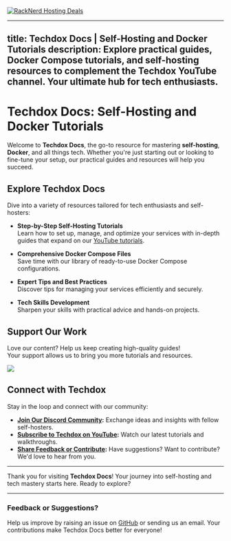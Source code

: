<a href="https://my.racknerd.com/aff.php?aff=5792&ref=techdox.nz" target="_blank">
    <img src="https://racknerd.com/banners/728x90.gif" alt="RackNerd Hosting Deals">
</a>

---
title: Techdox Docs | Self-Hosting and Docker Tutorials
description: Explore practical guides, Docker Compose tutorials, and self-hosting resources to complement the Techdox YouTube channel. Your ultimate hub for tech enthusiasts.
---

# Techdox Docs: Self-Hosting and Docker Tutorials

Welcome to **Techdox Docs**, the go-to resource for mastering **self-hosting**, **Docker**, and all things tech. Whether you're just starting out or looking to fine-tune your setup, our practical guides and resources will help you succeed.

## Explore Techdox Docs

Dive into a variety of resources tailored for tech enthusiasts and self-hosters:

- **Step-by-Step Self-Hosting Tutorials**  
  Learn how to set up, manage, and optimize your services with in-depth guides that expand on our [YouTube tutorials](https://www.youtube.com/@techdox).

- **Comprehensive Docker Compose Files**  
  Save time with our library of ready-to-use Docker Compose configurations.

- **Expert Tips and Best Practices**  
  Discover tips for managing your services efficiently and securely.

- **Tech Skills Development**  
  Sharpen your skills with practical advice and hands-on projects.

## Support Our Work

Love our content? Help us keep creating high-quality guides!  
Your support allows us to bring you more tutorials and resources. 

<a href="https://www.buymeacoffee.com/techdox"><img src="https://img.buymeacoffee.com/button-api/?text=Buy me a cup of tea&emoji=🍵&slug=techdox&button_colour=FFDD00&font_colour=000000&font_family=Cookie&outline_colour=000000&coffee_colour=ffffff" /></a>

## Connect with Techdox

Stay in the loop and connect with our community:

- **[Join Our Discord Community](http://discord.com/invite/8mX2KRxDw8):** Exchange ideas and insights with fellow self-hosters.
- **[Subscribe to Techdox on YouTube](https://www.youtube.com/@techdox):** Watch our latest tutorials and walkthroughs.
- **[Share Feedback or Contribute](mailto:admin@techdox.nz):** Have suggestions? Want to contribute? We'd love to hear from you.

---

Thank you for visiting **Techdox Docs**! Your journey into self-hosting and tech mastery starts here. Ready to explore?

---

### Feedback or Suggestions?
Help us improve by raising an issue on [GitHub](https://github.com/Techdox/techdox-docs) or sending us an email. Your contributions make Techdox Docs better for everyone!